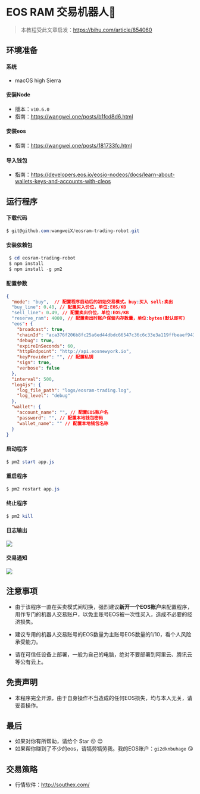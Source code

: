 # EOS RAM 交易机器人🤖

> 本教程受此文章启发：https://bihu.com/article/854060



## 环境准备

#### 系统 

- macOS high Sierra

#### 安装Node

- 版本：`v10.6.0`
- 指南：https://wangwei.one/posts/b1fcd8d6.html

#### 安装eos

- 指南：https://wangwei.one/posts/181733fc.html

#### 导入钱包

- 指南：https://developers.eos.io/eosio-nodeos/docs/learn-about-wallets-keys-and-accounts-with-cleos



## 运行程序

#### 下载代码

```powershell
$ git@github.com:wangweiX/eosram-trading-robot.git
```

#### 安装依赖包

```powershell
 $ cd eosram-trading-robot
 $ npm install
 $ npm install -g pm2
```

#### 配置参数

```json
{
  "mode": "buy",  // 配置程序启动后的初始交易模式。buy:买入 sell:卖出
  "buy_line": 0.40, // 配置买入价位，单位:EOS/KB
  "sell_line": 0.49, // 配置卖出价位，单位:EOS/KB
  "reserve_ram": 4000, // 配置卖出时账户保留内存数量，单位:bytes(默认即可)
  "eos": {
    "broadcast": true,
    "chainId": "aca376f206b8fc25a6ed44dbdc66547c36c6c33e3a119ffbeaef943642f0e906",
    "debug": true,
    "expireInSeconds": 60,
    "httpEndpoint": "http://api.eosnewyork.io",
    "keyProvider": "", // 配置私钥
    "sign": true,
    "verbose": false
  },
  "interval": 500,
  "log4js": {
    "log_file_path": "logs/eosram-trading.log",
    "log_level": "debug"
  },
  "wallet": {
    "account_name": "", // 配置EOS账户名
    "password": "", // 配置本地钱包密码
    "wallet_name": "" // 配置本地钱包名称
  }
}
```

#### 启动程序

```powershell
$ pm2 start app.js
```

#### 重启程序

```powershell
$ pm2 restart app.js
```

#### 终止程序

```powershell
$ pm2 kill
```



#### 日志输出

![](https://img.i7years.com/blog/but_ram.png)



#### 交易通知

![](https://img.i7years.com/blog/buy_ram_notice.png)




## 注意事项
- 由于该程序一直在买卖模式间切换，强烈建议**新开一个EOS账户**来配置程序，用作专门的机器人交易账户，以免主账号EOS被一次性买入，造成不必要的经济损失。

- 建议专用的机器人交易账号的EOS数量为主账号EOS数量的1/10，看个人风险承受能力。

- 请在可信任设备上部署，一般为自己的电脑，绝对不要部署到阿里云、腾讯云等公有云上。

  

## 免责声明

- 本程序完全开源，由于自身操作不当造成的任何EOS损失，均与本人无关，请妥善操作。



## 最后

- 如果对你有所帮助，请给个 Star :stuck_out_tongue: :blush:
- 如果帮你赚到了不少的eos，请犒劳犒劳我。我的EOS账户：`gi2dknbuhage`   :kissing_heart:



## 交易策略

- 行情软件：http://southex.com/

